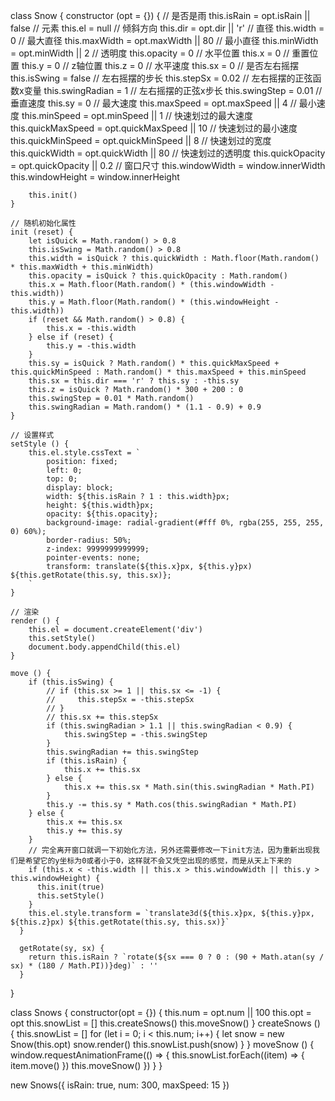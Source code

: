 class Snow {
    constructor (opt = {}) {
        // 是否是雨
        this.isRain = opt.isRain || false
        // 元素
        this.el = null
        // 倾斜方向
        this.dir = opt.dir || 'r'
        // 直径
        this.width = 0
        // 最大直径
        this.maxWidth = opt.maxWidth || 80
        // 最小直径
        this.minWidth = opt.minWidth || 2
        // 透明度
        this.opacity = 0
        // 水平位置
        this.x = 0
        // 重置位置
        this.y = 0
        // z轴位置
        this.z = 0
        // 水平速度
        this.sx = 0
        // 是否左右摇摆
        this.isSwing = false
        // 左右摇摆的步长
        this.stepSx = 0.02
        // 左右摇摆的正弦函数x变量
        this.swingRadian = 1
        // 左右摇摆的正弦x步长
        this.swingStep = 0.01
        // 垂直速度
        this.sy = 0
        // 最大速度
        this.maxSpeed = opt.maxSpeed || 4
        // 最小速度
        this.minSpeed = opt.minSpeed || 1
        // 快速划过的最大速度
        this.quickMaxSpeed = opt.quickMaxSpeed || 10
        // 快速划过的最小速度
        this.quickMinSpeed = opt.quickMinSpeed || 8
        // 快速划过的宽度
        this.quickWidth = opt.quickWidth || 80
        // 快速划过的透明度
        this.quickOpacity = opt.quickOpacity || 0.2
        // 窗口尺寸
        this.windowWidth = window.innerWidth
        this.windowHeight = window.innerHeight

        this.init()
    }
    
    // 随机初始化属性
    init (reset) {
        let isQuick = Math.random() > 0.8
        this.isSwing = Math.random() > 0.8
        this.width = isQuick ? this.quickWidth : Math.floor(Math.random() * this.maxWidth + this.minWidth)
        this.opacity = isQuick ? this.quickOpacity : Math.random()
        this.x = Math.floor(Math.random() * (this.windowWidth - this.width))
        this.y = Math.floor(Math.random() * (this.windowHeight - this.width))
        if (reset && Math.random() > 0.8) {
            this.x = -this.width
        } else if (reset) {
            this.y = -this.width
        }
        this.sy = isQuick ? Math.random() * this.quickMaxSpeed + this.quickMinSpeed : Math.random() * this.maxSpeed + this.minSpeed
        this.sx = this.dir === 'r' ? this.sy : -this.sy
        this.z = isQuick ? Math.random() * 300 + 200 : 0
        this.swingStep = 0.01 * Math.random()
        this.swingRadian = Math.random() * (1.1 - 0.9) + 0.9
    }
    
    // 设置样式
    setStyle () {
        this.el.style.cssText = `
            position: fixed;
            left: 0;
            top: 0;
            display: block;
            width: ${this.isRain ? 1 : this.width}px;
            height: ${this.width}px;
            opacity: ${this.opacity};
            background-image: radial-gradient(#fff 0%, rgba(255, 255, 255, 0) 60%);
            border-radius: 50%;
            z-index: 9999999999999;
            pointer-events: none;
            transform: translate(${this.x}px, ${this.y}px) ${this.getRotate(this.sy, this.sx)};
        `
    }
    
    // 渲染
    render () {
        this.el = document.createElement('div')
        this.setStyle()
        document.body.appendChild(this.el)
    }
    
    move () {
        if (this.isSwing) {
            // if (this.sx >= 1 || this.sx <= -1) {
            //     this.stepSx = -this.stepSx
            // }
            // this.sx += this.stepSx
            if (this.swingRadian > 1.1 || this.swingRadian < 0.9) {
                this.swingStep = -this.swingStep
            }
            this.swingRadian += this.swingStep
            if (this.isRain) {
                this.x += this.sx
            } else {
                this.x += this.sx * Math.sin(this.swingRadian * Math.PI)
            }
            this.y -= this.sy * Math.cos(this.swingRadian * Math.PI)
        } else {
            this.x += this.sx
            this.y += this.sy
        }
        // 完全离开窗口就调一下初始化方法，另外还需要修改一下init方法，因为重新出现我们是希望它的y坐标为0或者小于0，这样就不会又凭空出现的感觉，而是从天上下来的
        if (this.x < -this.width || this.x > this.windowWidth || this.y > this.windowHeight) {
          this.init(true)
          this.setStyle()
        }
        this.el.style.transform = `translate3d(${this.x}px, ${this.y}px, ${this.z}px) ${this.getRotate(this.sy, this.sx)}`
      }
    
      getRotate(sy, sx) {
        return this.isRain ? `rotate(${sx === 0 ? 0 : (90 + Math.atan(sy / sx) * (180 / Math.PI))}deg)` : ''
      }
}

class Snows {
    constructor(opt = {}) {
        this.num = opt.num || 100
        this.opt = opt
        this.snowList = []
        this.createSnows()
        this.moveSnow()
    }
    createSnows () {
        this.snowList = []
        for (let i = 0; i < this.num; i++) {
            let snow = new Snow(this.opt)
            snow.render()
            this.snowList.push(snow)
        }
    }
    moveSnow () {
        window.requestAnimationFrame(() => {
            this.snowList.forEach((item) => {
                item.move()
            })
            this.moveSnow()
        })
    }
}

new Snows({
    isRain: true,
    num: 300,
    maxSpeed: 15
})